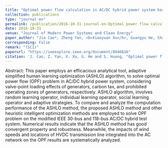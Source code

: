 ```yaml
---
title: "Optimal power flow calculation in AC/DC hybrid power system based on adaptive simplified human learning optimization algorithm"
collection: publications
type: "journal-en"
permalink: /publication/2016-10-31-journal-en-Optimal power flow calculation in AC/DC hybrid power system based on adaptive simplified human learning optimization algorithm
date: 2016-10-31
venue: "Journal of Modern Power Systems and Clean Energy"
paper_author: "Jia Cao*, Zheng Yan, <b>Xiaoyuan Xu</b>, Guangyu He, Shaowei Huang"
corresponding: False
remark: "(SCI)"
paperurl: "https://ieeexplore.ieee.org/document/8946816"
citation: 'J. Cao, Z. Yan, X. Xu, G. He and S. Huang, "Optimal power flow calculation in AC/DC hybrid power system based on adaptive simplified human learning optimization algorithm," <i>Journal of Modern Power Systems and Clean Energy</i>, vol. 4, no. 4, pp. 690-701, Oct. 2016.'
---
```


Abstract:
This paper employs an efficacious analytical tool, adaptive simplified human learning optimization (ASHLO) algorithm, to solve optimal power flow (OPF) problem in AC/DC hybrid power system, considering valve-point loading effects of generators, carbon tax, and prohibited operating zones of generators, respectively. ASHLO algorithm, involves random learning operator, individual learning operator, social learning operator and adaptive strategies. To compare and analyze the computation performance of the ASHLO method, the proposed ASHLO method and other heuristic intelligent optimization methods are employed to solve OPF problem on the modified IEEE 30-bus and 118-bus AC/DC hybrid test system. Numerical results indicate that the ASHLO method has good convergent property and robustness. Meanwhile, the impacts of wind speeds and locations of HVDC transmission line integrated into the AC network on the OPF results are systematically analyzed.